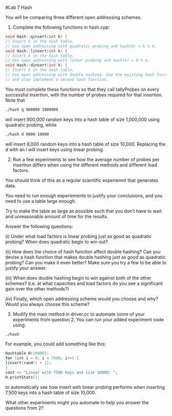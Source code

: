 #Lab 7 Hash

You will be comparing three different open addressing schemes.

1. Complete the following functions in hash.cpp:
```c++
void Hash::qinsert(int k) {
// Insert k in the hash table.
// Use open addressing with quadratic probing and hash(k) = k % m.
void Hash::linsert(int k) {
// Insert k in the hash table.
// Use open addressing with linear probing and hash(k) = k % m.
void Hash::dinsert(int k) {
// Insert k in the hash table.
// Use open addressing with double hashing. Use the existing hash function
// and also implement a second hash function.
```
You must complete these functions so that they call tallyProbes on every successful insertion, with the number of probes required for that insertion. Note that
```sh
./hash q 900000 1000000
```
will insert 900,000 random keys into a hash table of size 1,000,000 using quadratic probing, while
```sh
./hash d 8000 10000
```
will insert 8,000 random keys into a hash table of size 10,000. Replacing the d with an l will insert keys using linear probing.

2. Run a few experiments to see how the average number of probes per insertion differs when using the different methods and different load factors. 

You should think of this as a regular scientific experiemnt that generates data. 

You need to run enough experiements to justify your conclusions, and you need to use a table large enough. 

Try to make the table as large as possible such that you don’t have to wait and unreasonable amount of time for the results. 

Answer the following questions:

(i) Under what load factors is linear probing just as good as quadratic probing? When does quadratic begin to win out?

(ii) How does the choice of hash function affect double hashing? Can you devise a hash function that makes double hashing just as good as quadratic probing? Can you make it even better? Make sure you try a few to be able to justify your answer.

(iii) When does double hashing begin to win against both of the other schemes? (i.e. at what capacities and load factors do you see a significant gain over the other methods?)

(iv) Finally, which open addressing scheme would you choose and why? Would you always choose this scheme?

3. Modify the main method in driver.cc to automate some of your experiments from question 2. You can run your added experiment code using:
```sh
./hash
```
For example, you could add something like this:
```c++
Hashtable H(10000);
for (int i = 0; i < 7500; i++) {
linsert(rand() + 1);
}
cout << "Linear with 7500 keys and size 10000: ";
H.printStats();
```
to automatically see how insert with linear probing performs when inserting 7,500 keys into a hash table of size 10,000. 

What other experiments might you automate to help you answer the questions from 2?
